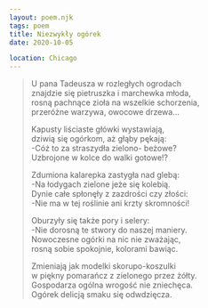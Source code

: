 ```yaml
---
layout: poem.njk
tags: poem
title: Niezwykły ogórek
date: 2020-10-05

location: Chicago
---
```


> U pana Tadeusza w rozległych ogrodach  
> znajdzie się pietruszka i marchewka młoda,  
> rosną pachnące zioła na wszelkie schorzenia,  
> przeróżne warzywa, owocowe drzewa…  
>  
> Kapusty liściaste główki wystawiają,  
> dziwią się ogórkom, aż głąby pękają:  
> -Cóż to za straszydła zielono- beżowe?                 
> Uzbrojone w kolce do walki gotowe!?  
>   
> Zdumiona kalarepka zastygła nad glebą:  
> -Na łodygach zielone jeże się kolebią.  
> Dynie całe spłonęły z zazdrości czy złości:  
> -Nie ma w tej roślinie ani krzty skromności! 
>    
> Oburzyły się także pory i selery:  
> -Nie dorosną te stwory do naszej maniery.  
> Nowoczesne ogórki na nic nie zważając,            
> rosną sobie spokojnie, kolorami bawiąc.  
>    
> Zmieniają jak modelki skorupo-koszulki  
> w piękny pomarańcz z zielonego przez żółty.  
> Gospodarza ogólna wrogość nie zniechęca.  
> Ogórek delicją smaku się odwdzięcza.  
>   
